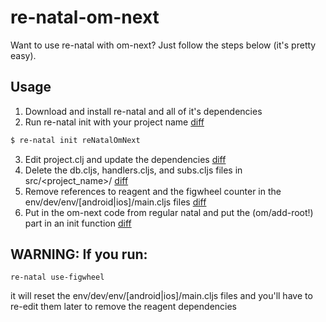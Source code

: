 # re-natal-om-next

Want to use re-natal with om-next?  Just follow the steps below (it's pretty easy).  

## Usage
1. Download and install re-natal and all of it's dependencies
2. Run re-natal init with your project name [diff](https://github.com/seantempesta/re-natal-om-next/commit/c5745272f8b27aa885d0ee430334fdd0c411be85)
```sh
$ re-natal init reNatalOmNext 
```
3. Edit project.clj and update the dependencies [diff](https://github.com/seantempesta/re-natal-om-next/commit/4f696314e001bb060971ff8ff2bf59bb9c2fb3ca)
4. Delete the db.cljs, handlers.cljs, and subs.cljs files in src/<project_name>/ [diff](https://github.com/seantempesta/re-natal-om-next/commit/04d91e1e78f609db47038c4b6a1f4324b78f9ff3)
5. Remove references to reagent and the figwheel counter in the env/dev/env/[android|ios]/main.cljs files [diff](https://github.com/seantempesta/re-natal-om-next/commit/6b76367356cc831857cb06dc61309ffe84552293)
6. Put in the om-next code from regular natal and put the (om/add-root!) part in an init function [diff](https://github.com/seantempesta/re-natal-om-next/commit/d628c123877cd05716ba0353e658180fa9f511f1)


## WARNING:  If you run:
```
re-natal use-figwheel
```
it will reset the env/dev/env/[android|ios]/main.cljs files and you'll have to re-edit them later to remove the reagent dependencies
